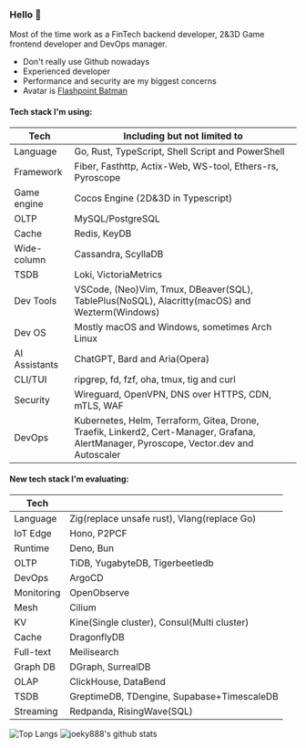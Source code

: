 ### Hello 👋

Most of the time work as a FinTech backend developer, 2&3D Game frontend developer and DevOps manager.

* Don't really use Github nowadays
* Experienced developer
* Performance and security are my biggest concerns
* Avatar is [Flashpoint Batman](https://vsbattles.fandom.com/wiki/Batman_(Thomas_Wayne))

#### Tech stack I'm using:

| Tech          | Including but not limited to                                                                                                            |
| ------------- | --------------------------------------------------------------------------------------------------------------------------------------- |
| Language      | Go, Rust, TypeScript, Shell Script and PowerShell                                                                                       |
| Framework     | Fiber, Fasthttp, Actix-Web, WS-tool, Ethers-rs, Pyroscope                                                                               |
| Game engine   | Cocos Engine (2D&3D in Typescript)                                                                                                      |
| OLTP          | MySQL/PostgreSQL                                                                                                                        |
| Cache         | Redis, KeyDB                                                                                                                            |
| Wide-column   | Cassandra, ScyllaDB                                                                                                                     |
| TSDB          | Loki, VictoriaMetrics                                                                                                                   |
| Dev Tools     | VSCode, (Neo)Vim, Tmux, DBeaver(SQL), TablePlus(NoSQL), Alacritty(macOS) and Wezterm(Windows)                                           |
| Dev OS        | Mostly macOS and Windows, sometimes Arch Linux                                                                                          |
| AI Assistants | ChatGPT, Bard and Aria(Opera)                                                                                                           |
| CLI/TUI       | ripgrep, fd, fzf, oha, tmux, tig and curl                                                                                               |
| Security      | Wireguard, OpenVPN, DNS over HTTPS, CDN, mTLS, WAF                                                                                      |
| DevOps        | Kubernetes, Helm, Terraform, Gitea, Drone, Traefik, Linkerd2, Cert-Manager, Grafana, AlertManager, Pyroscope, Vector.dev and Autoscaler |

#### New tech stack I'm evaluating:

| Tech       |                                             |
| ---------- | ------------------------------------------- |
| Language   | Zig(replace unsafe rust), Vlang(replace Go) |
| IoT Edge   | Hono, P2PCF                                 |
| Runtime    | Deno, Bun                                   |
| OLTP       | TiDB, YugabyteDB, Tigerbeetledb             |
| DevOps     | ArgoCD                                      |
| Monitoring | OpenObserve                                 |
| Mesh       | Cilium                                      |
| KV         | Kine(Single cluster), Consul(Multi cluster) |
| Cache      | DragonflyDB                                 |
| Full-text  | Meilisearch                                 |
| Graph DB   | DGraph, SurrealDB                           |
| OLAP       | ClickHouse, DataBend                        |
| TSDB       | GreptimeDB, TDengine, Supabase+TimescaleDB  |
| Streaming  | Redpanda, RisingWave(SQL)                   |

![Top Langs](https://github-readme-stats.vercel.app/api/top-langs/?username=joeky888&hide=html&theme=dark)
![joeky888's github stats](https://github-readme-stats.vercel.app/api?username=joeky888&show_icons=true&count_private=true&line_height=40&theme=synthwave)

